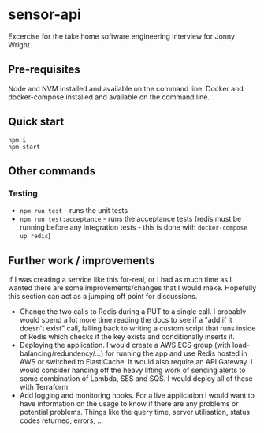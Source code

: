 # sensor-api

Excercise for the take home software engineering interview for Jonny Wright.

## Pre-requisites

Node and NVM installed and available on the command line. Docker and docker-compose installed and available on the command line.

## Quick start

```
npm i
npm start
```

## Other commands

### Testing

- `npm run test` - runs the unit tests
- `npm run test:acceptance` - runs the acceptance tests (redis must be running before any integration tests - this is done with `docker-compose up redis`)

## Further work / improvements

If I was creating a service like this for-real, or I had as much time as I wanted there are some improvements/changes that I would make. Hopefully this section can act as a jumping off point for discussions.

- Change the two calls to Redis during a PUT to a single call. I probably would spend a lot more time reading the docs to see if a "add if it doesn't exist" call, falling back to writing a custom script that runs inside of Redis which checks if the key exists and conditionally inserts it.
- Deploying the application. I would create a AWS ECS group (with load-balancing/redundency/...) for running the app and use Redis hosted in AWS or switched to ElastiCache. It would also require an API Gateway. I would consider handing off the heavy lifting work of sending alerts to some combination of Lambda, SES and SQS. I would deploy all of these with Terraform.
- Add logging and monitoring hooks. For a live application I would want to have information on the usage to know if there are any problems or potential problems. Things like the query time, server utilisation, status codes returned, errors, ...
